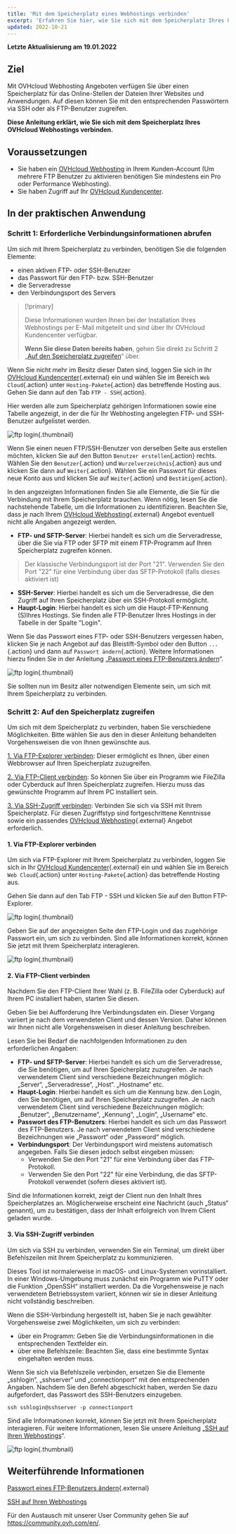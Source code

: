 ```yaml
---
title: 'Mit dem Speicherplatz eines Webhostings verbinden'
excerpt: 'Erfahren Sie hier, wie Sie sich mit dem Speicherplatz Ihres OVHcloud Webhostings verbinden'
updated: 2022-10-21
---
```


**Letzte Aktualisierung am 19.01.2022**

## Ziel 

Mit OVHcloud Webhosting Angeboten verfügen Sie über einen Speicherplatz für das Online-Stellen der Dateien Ihrer Websites und Anwendungen. Auf diesen können Sie mit den entsprechenden Passwörtern via SSH oder als FTP-Benutzer zugreifen.

**Diese Anleitung erklärt, wie Sie sich mit dem Speicherplatz Ihres OVHcloud Webhostings verbinden.**

## Voraussetzungen

- Sie haben ein [OVHcloud Webhosting](https://www.ovh.de/hosting) in Ihrem Kunden-Account (Um mehrere FTP Benutzer zu aktivieren benötigen Sie mindestens ein Pro oder Performance Webhosting).
- Sie haben Zugriff auf Ihr [OVHcloud Kundencenter](https://www.ovh.com/auth/?action=gotomanager&from=https://www.ovh.de/&ovhSubsidiary=de). 

## In der praktischen Anwendung

### Schritt 1: Erforderliche Verbindungsinformationen abrufen

Um sich mit Ihrem Speicherplatz zu verbinden, benötigen Sie die folgenden Elemente:

- einen aktiven FTP- oder SSH-Benutzer
- das Passwort für den FTP- bzw. SSH-Benutzer
- die Serveradresse
- den Verbindungsport des Servers

> [!primary]
>
> Diese Informationen wurden Ihnen bei der Installation Ihres Webhostings per E-Mail mitgeteilt und sind über Ihr OVHcloud Kundencenter verfügbar.
>
> **Wenn Sie diese Daten bereits haben**, gehen Sie direkt zu Schritt 2 „[Auf den Speicherplatz zugreifen](./#schritt-2-auf-den-speicherplatz-zugreifen)“ über.
> 

Wenn Sie nicht mehr im Besitz dieser Daten sind, loggen Sie sich in Ihr [OVHcloud Kundencenter](https://www.ovh.com/auth/?action=gotomanager&from=https://www.ovh.de/&ovhSubsidiary=de){.external} ein und wählen Sie im Bereich `Web Cloud`{.action} unter `Hosting-Pakete`{.action} das betreffende Hosting aus. Gehen Sie dann auf den Tab `FTP - SSH`{.action}. 

Hier werden alle zum Speicherplatz gehörigen Informationen sowie eine Tabelle angezeigt, in der die für Ihr Webhosting angelegten FTP- und SSH-Benutzer aufgelistet werden.

![ftp login](images/connect-ftp-step1.png){.thumbnail}

Wenn Sie einen neuen FTP/SSH-Benutzer von derselben Seite aus erstellen möchten, klicken Sie auf den Button `Benutzer erstellen`{.action} rechts.
Wählen Sie den `Benutzer`{.action} und `Wurzelverzeichnis`{.action} aus und klicken Sie dann auf `Weiter`{.action}. Wählen Sie ein Passwort für dieses neue Konto aus und klicken Sie auf `Weiter`{.action} und `Bestätigen`{.action}.

In den angezeigten Informationen finden Sie alle Elemente, die Sie für die Verbindung mit Ihrem Speicherplatz brauchen. Wenn nötig, lesen Sie die nachstehende Tabelle, um die Informationen zu identifizieren. Beachten Sie, dass je nach Ihrem [OVHcloud Webhosting](https://www.ovhcloud.com/de/web-hosting/){.external} Angebot eventuell nicht alle Angaben angezeigt werden.

- **FTP- und SFTP-Server**: Hierbei handelt es sich um die Serveradresse, über die Sie via FTP oder SFTP mit einem FTP-Programm auf Ihren Speicherplatz zugreifen können.

> Der klassische Verbindungsport ist der Port "21". Verwenden Sie den Port "22" für eine Verbindung über das SFTP-Protokoll (falls dieses aktiviert ist)

- **SSH-Server**: Hierbei handelt es sich um die Serveradresse, die den Zugriff auf Ihren Speicherplatz über ein SSH-Protokoll ermöglicht.
- **Haupt-Login**: Hierbei handelt es sich um die Haupt-FTP-Kennung (S)Ihres Hostings. Sie finden alle FTP-Benutzer Ihres Hostings in der Tabelle in der Spalte "Login".

Wenn Sie das Passwort eines FTP- oder SSH-Benutzers vergessen haben, klicken Sie je nach Angebot auf das Bleistift-Symbol oder den Button `...`{.action} und dann auf `Passwort ändern`{.action}. Weitere Informationen hierzu finden Sie in der Anleitung „[Passwort eines FTP-Benutzers ändern](/pages/web/hosting/ftp_change_password)“.

![ftp login](images/connect-ftp-step2.png){.thumbnail}

Sie sollten nun im Besitz aller notwendigen Elemente sein, um sich mit Ihrem Speicherplatz zu verbinden.

### Schritt 2: Auf den Speicherplatz zugreifen

Um sich mit dem Speicherplatz zu verbinden, haben Sie verschiedene Möglichkeiten. Bitte wählen Sie aus den in dieser Anleitung behandelten Vorgehensweisen die von Ihnen gewünschte aus.

[1. Via FTP-Explorer verbinden](#ftpexplorer): Dieser ermöglicht es Ihnen, über einen Webbrowser auf Ihren Speicherplatz zuzugreifen.

[2. Via FTP-Client verbinden](#ftpsoftware): So können Sie über ein Programm wie FileZilla oder Cyberduck auf Ihren Speicherplatz zugreifen. Hierzu muss das gewünschte Programm auf Ihrem PC installiert sein.

[3. Via SSH-Zugriff verbinden](#ssh): Verbinden Sie sich via SSH mit Ihrem Speicherplatz. Für diesen Zugriffstyp sind fortgeschrittene Kenntnisse sowie ein passendes [OVHcloud Webhosting](https://www.ovhcloud.com/de/web-hosting/){.external} Angebot erforderlich.

#### 1. Via FTP-Explorer verbinden <a name="ftpexplorer"></a>

Um sich via FTP-Explorer mit Ihrem Speicherplatz zu verbinden, loggen Sie sich in Ihr [OVHcloud Kundencenter](https://www.ovh.com/auth/?action=gotomanager&from=https://www.ovh.de/&ovhSubsidiary=de){.external} ein und wählen Sie im Bereich `Web Cloud`{.action} unter `Hosting-Pakete`{.action} das betreffende Hosting aus. 

Gehen Sie dann auf den Tab FTP - SSH und klicken Sie auf den Button FTP-Explorer. 

![ftp login](images/connect-ftp-step3.png){.thumbnail}

Geben Sie auf der angezeigten Seite den FTP-Login und das zugehörige Passwort ein, um sich zu verbinden. Sind alle Informationen korrekt, können Sie jetzt mit Ihrem Speicherplatz interagieren.

![ftp login](images/connect-ftp-step4.png){.thumbnail}

#### 2. Via FTP-Client verbinden <a name="ftpsoftware"></a>

Nachdem Sie den FTP-Client Ihrer Wahl (z. B. FileZilla oder Cyberduck) auf Ihrem PC installiert haben, starten Sie diesen. 

Geben Sie bei Aufforderung Ihre Verbindungsdaten ein. Dieser Vorgang variiert je nach dem verwendeten Client und dessen Version. Daher können wir Ihnen nicht alle Vorgehensweisen in dieser Anleitung beschreiben.

Lesen Sie bei Bedarf die nachfolgenden Informationen zu den erforderlichen Angaben:

- **FTP- und SFTP-Server**: Hierbei handelt es sich um die Serveradresse, die Sie benötigen, um auf Ihren Speicherplatz zuzugreifen. Je nach verwendetem Client sind verschiedene Bezeichnungen möglich: „Server“, „Serveradresse“, „Host“. „Hostname“ etc.
- **Haupt-Login**: Hierbei handelt es sich um die Kennung bzw. den Login, den Sie benötigen, um auf Ihren Speicherplatz zuzugreifen. Je nach verwendetem Client sind verschiedene Bezeichnungen möglich: „Benutzer“, „Benutzername“, „Kennung“, „Login“, „Username“ etc.
- **Passwort des FTP-Benutzers**: Hierbei handelt es sich um das Passwort des FTP-Benutzers. Je nach verwendetem Client sind verschiedene Bezeichnungen wie „Passwort“ oder „Password“ möglich.
- **Verbindungsport**: Der Verbindungsport wird meistens automatisch angegeben. Falls Sie diesen jedoch selbst eingeben müssen:
    - Verwenden Sie den Port "21" für eine Verbindung über das FTP-Protokoll.
    - Verwenden Sie den Port "22" für eine Verbindung, die das SFTP-Protokoll verwendet (sofern dieses aktiviert ist).

Sind die Informationen korrekt, zeigt der Client nun den Inhalt Ihres Speicherplatzes an. Möglicherweise erscheint eine Nachricht (auch „Status“ genannt), um zu bestätigen, dass der Inhalt erfolgreich von Ihrem Client geladen wurde.

#### 3. Via SSH-Zugriff verbinden <a name="ssh"></a>

Um sich via SSH zu verbinden, verwenden Sie ein Terminal, um direkt über Befehlszeilen mit Ihrem Speicherplatz zu kommunizieren. 

Dieses Tool ist normalerweise in macOS- und Linux-Systemen vorinstalliert. In einer Windows-Umgebung muss zunächst ein Programm wie PuTTY oder die Funktion „OpenSSH“ installiert werden. Da die Vorgehensweise je nach verwendetem Betriebssystem variiert, können wir sie in dieser Anleitung nicht vollständig beschreiben.

Wenn die SSH-Verbindung hergestellt ist, haben Sie je nach gewählter Vorgehensweise zwei Möglichkeiten, um sich zu verbinden: 

- über ein Programm: Geben Sie die Verbindungsinformationen in die entsprechenden Textfelder ein.
- über eine Befehlszeile: Beachten Sie, dass eine bestimmte Syntax eingehalten werden muss.

Wenn Sie sich via Befehlszeile verbinden, ersetzen Sie die Elemente „sshlogin“, „sshserver“ und „connectionport“ mit den entsprechenden Angaben. Nachdem Sie den Befehl abgeschickt haben, werden Sie dazu aufgefordert, das Passwort des SSH-Benutzers einzugeben.

```ssh
ssh sshlogin@sshserver -p connectionport
```

Sind alle Informationen korrekt, können Sie jetzt mit Ihrem Speicherplatz interagieren. Für weitere Informationen, lesen Sie unsere Anleitung „[SSH auf Ihren Webhostings](/pages/web/hosting/ssh_on_webhosting)“.

![ftp login](images/connect-ftp-step5.png){.thumbnail}

## Weiterführende Informationen

[Passwort eines FTP-Benutzers ändern](/pages/web/hosting/ftp_change_password){.external}

[SSH auf Ihren Webhostings](/pages/web/hosting/ssh_on_webhosting)

Für den Austausch mit unserer User Community gehen Sie auf <https://community.ovh.com/en/>.
